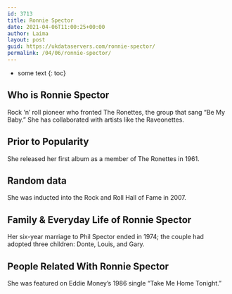 ```yaml
---
id: 3713
title: Ronnie Spector
date: 2021-04-06T11:00:25+00:00
author: Laima
layout: post
guid: https://ukdataservers.com/ronnie-spector/
permalink: /04/06/ronnie-spector/
---
```


* some text
{: toc}


## Who is Ronnie Spector
                  
                  
                  
Rock &#8216;n&#8217; roll pioneer who fronted The Ronettes, the group that sang &#8220;Be My Baby.&#8221; She has collaborated with artists like the Raveonettes.
                  
              
            
              
            
                
                
                
## Prior to Popularity
                  
                  
                  
She released her first album as a member of The Ronettes in 1961.
                  
              
            
              
            
                
                
                
## Random data
                  
                  
                  
She was inducted into the Rock and Roll Hall of Fame in 2007.
                  
              
            
              
            
                
                
                
## Family & Everyday Life of Ronnie Spector
                  
                  
                  
Her six-year marriage to Phil Spector ended in 1974; the couple had adopted three children: Donte, Louis, and Gary.
                  
              
            
              
            
                
                
                
## People Related With Ronnie Spector
                  
                  
                  
She was featured on Eddie Money&#8217;s 1986 single &#8220;Take Me Home Tonight.&#8221;
                  
              
            
              
            
                
              
            
              
              
            
            
              
            
          
          
          